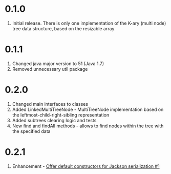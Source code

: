# 0.1.0

1. Initial release. There is only one implementation of the K-ary (multi node) tree data structure, 
   based on the resizable array

# 0.1.1

1. Changed java major version to 51 (Java 1.7)
2. Removed unnecessary util package

# 0.2.0

1. Changed main interfaces to classes
2. Added LinkedMultiTreeNode - MultiTreeNode implementation based on the leftmost-child-right-sibling representation
3. Added subtrees clearing logic and tests
4. New find and findAll methods - allows to find nodes within the tree with the specified data

# 0.2.1

1. Enhancement - [Offer default constructors for Jackson serialization #1](https://github.com/shell-software/tree/issues/1)
